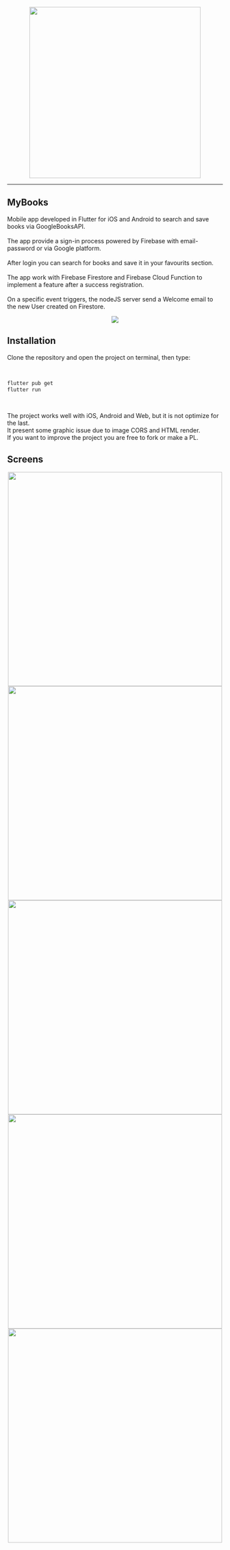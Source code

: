 
<p align="center">
  <img src="https://github.com/Michele-x98/books_app/blob/master/images/reading.png" width="400">
</p>

---

<p align="center">

 ## MyBooks
 
Mobile app developed in Flutter for iOS and Android to search and save books via GoogleBooksAPI.
<br><br>
The app provide a sign-in process powered by Firebase with email-password or via Google platform.
<br><br>
After login you can search for books and save it in your favourits section.
<br><br>
The app work with Firebase Firestore and Firebase Cloud Function to implement a feature after a success registration.
<br><br>
On a specific event triggers, the nodeJS server send a Welcome email to the new User created on Firestore.
</p>

<p align="center">
  <img src="https://github.com/Michele-x98/books_app/blob/master/images/image1.jpeg">
</p>

## Installation

Clone the repository and open the project on terminal, then type:

<br>

```bash
flutter pub get
flutter run
```

<br>

The project works well with iOS, Android and Web, but it is not optimize for the last.
<br>
It present some graphic issue due to image CORS and HTML render.
<br>
If you want to improve the project you are free to fork or make a PL.

## Screens

<p align="center">
<img src="https://github.com/Michele-x98/books_app/blob/master/images/login.png" height="500">
<img src="https://github.com/Michele-x98/books_app/blob/master/images/home.png" height="500">
<img src="https://github.com/Michele-x98/books_app/blob/master/images/favourites.png" height="500">
<img src="https://github.com/Michele-x98/books_app/blob/master/images/empty_favourites.png" height="500">
<img src="https://github.com/Michele-x98/books_app/blob/master/images/book_detail.png" height="500">
</p>

<br>

